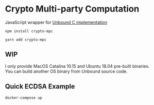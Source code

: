 # Crypto Multi-party Computation
JavaScript wrapper for [Unbound C implementation](https://github.com/unbound-tech/blockchain-crypto-mpc)

```
npm install crypto-mpc
```

```
yarn add crypto-mpc
```

## WIP
I only provide MacOS Catalina 10.15 and Ubuntu 18.04 pre-built binaries. You can build another OS binary from Unbound source code.

## Quick ECDSA Example
```
docker-compose up
```
